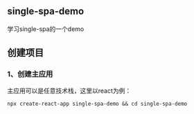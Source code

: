 ## single-spa-demo
学习single-spa的一个demo

## 创建项目

### 1、创建主应用 
主应用可以是任意技术栈，这里以react为例：

```
npx create-react-app single-spa-demo && cd single-spa-demo
```
